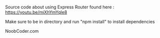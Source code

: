 Source code about using Express Router found here : https://youtu.be/miXhYmYqle8

Make sure to be in directory and run "npm install" to install dependencies

NoobCoder.com
